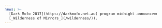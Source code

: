 ```yaml
---
news: >-
  [Dark Mofo 2017](https://darkmofo.net.au) program midnight announcement video (a rework of
  [_Wilderness of Mirrors_](/wilderness/)).
---
```

